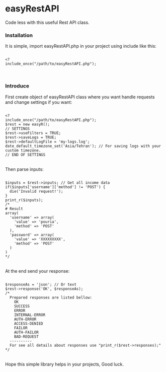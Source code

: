 # easyRestAPI
Code less with this useful Rest API class.
<h3>
  Installation
  </h3>
It is simple, import easyRestAPI.php in your project using include like this:
<br>

```

<?
include_once("/path/to/easyRestAPI.php");

```
<br>
<h3>
Introduce 
</h3>
First create object of easyRestAPI class where you want handle requests and change settings if you want:
<br>

```

<?
include_once("/path/to/easyRestAPI.php");
$rest = new easyR();
// SETTINGS
$rest->useFilters = TRUE;
$rest->saveLogs = TRUE;
$rest->defaultLogFile = 'my-logs.log';
date_default_timezone_set('Asia/Tehran'); // For saving logs with your custom timezone.
// END OF SETTINGS

```

<br>
Then parse inputs:
<br>

```

$inputs = $rest->inputs; // Get all income data
if($inputs['username']['method'] != 'POST') {
  die('Invalid request!');
}
print_r($inputs);
/*
# Result
array(
  'username' => array(
    'value' => 'pouria',
    'method' => 'POST'
  ),
  'password' => array(
    'value' => 'XXXXXXXXX',
    'method' => 'POST'
  )
)
*/

```

<br>
At the end send your response:
<br>

```

$responseAs = 'json'; // Or text
$rest->response('OK', $responseAs);
/*
  Prepared responses are listed bellow:
    OK
    SUCCESS
    ERROR
    INTERNAL-ERROR
    AUTH-ERROR
    ACCESS-DENIED
    FAILOR
    AUTH-FAILOR
    BAD-REQUEST
  ----------
  For see all details about responses use "print_r($rest->responses);"
*/

```

<br>
Hope this simple library helps in your projects,
Good luck.
